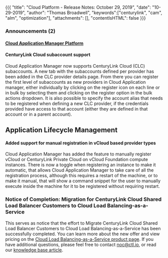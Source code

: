 {{{
"title": "Cloud Platform - Release Notes: October 29, 2019",
"date": "10-29-2019",
"author": "Thomas Broadwell",
"keywords":["centurylink", "cam", "alm", "optimization"],
"attachments": [],
"contentIsHTML": false
}}}

### Announcements (2)

#### [Cloud Application Manager Platform](https://www.ctl.io/cloud-application-manager/)

#### CenturyLink Cloud subaccount support

Cloud Application Manager now supports CenturyLink Cloud (CLC) subaccounts. A new tab with the subaccounts defined per provider has been added in the CLC provider details page. From there you can register the first level of subaccounts as new providers in Cloud Application manager, either individually by clicking on the register icon on each line or in bulk by selecting them and clicking on the register option in the bulk actions dropdown. It is also possible to specify the account alias that needs to be registered when defining a new CLC provider, if the credentials provided have access to that account (either they are defined in that account or in a parent account). 

## Application Lifecycle Management

#### Added support for manual registration in vCloud based provider types

Cloud Application Manager has added the feature to manually register vCloud or CenturyLink Private Cloud on vCloud Foundation compute instances. There is now a toggle when registering an instance to make it automatic, that allows Cloud Application Manager to take care of all the registration process, although this requires a restart of the machine, or to make it manual, that will show a command snippet for the user to manually execute inside the machine for it to be registered without requiring restart.

### Notice of Completion: Migration for CenturyLink Cloud Shared Load Balancer Customers to Cloud Load Balancing-as-a-Service

This serves as notice that the effort to Migrate CenturyLink Cloud Shared Load Balancer Customers to Cloud Load Balancing-as-a-Service has been successfully completed. You can learn more about the new offer and view pricing on the [Cloud Load Balancing-as-a-Service product page](https://www.ctl.io/load-balancing/). If you have additional questions, please feel free to contact [noc@ctl.io](mailto:noc@ctl.io), or read our [knowledge base article](../../General/LBaaS/LBaaSFAQ.md).
